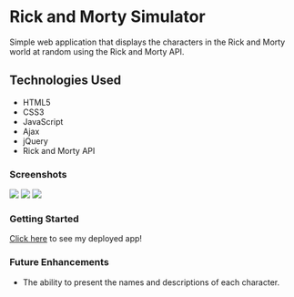 <h1>Rick and Morty Simulator </h1> 
Simple web application that displays the characters in the Rick and Morty world at random using the Rick and Morty API.

<h2> Technologies Used </h2> 
<ul>
    <li>HTML5</li>
    <li>CSS3</li>
    <li>JavaScript</li>
    <li>Ajax</li>
    <li>jQuery</li>
    <li>Rick and Morty API</li>

</ul>

<h3> Screenshots </h3>
<img src="https://i.imgur.com/NwhGQLs.png">
<img src="https://i.imgur.com/3H877A6.png">
<img src="https://i.imgur.com/Z3EW5oL.png">

<h3> Getting Started </h3>
<a href="https://lighthearted-wisp-44bef0.netlify.app/">Click here</a> to see my deployed app!

<h3> Future Enhancements </h3>
<ul>
    <li> The ability to present the names and descriptions of each character. </li>
</ul>